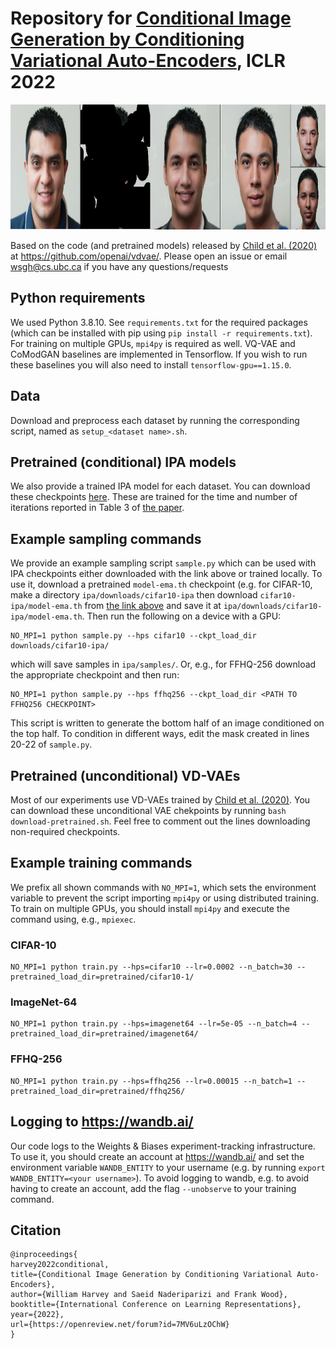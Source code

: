 # Repository for [Conditional Image Generation by Conditioning Variational Auto-Encoders](https://openreview.net/forum?id=7MV6uLzOChW), ICLR 2022

<p float="left">
<img src="ipa-t=0.85.jpg" height="200px"/>
</p>

Based on the code (and pretrained models) released by [Child et al. (2020)](https://arxiv.org/abs/2011.10650) at https://github.com/openai/vdvae/. Please open an issue or email <wsgh@cs.ubc.ca> if you have any questions/requests

## Python requirements
We used Python 3.8.10. See `requirements.txt` for the required packages (which can be installed with pip using `pip install -r requirements.txt`). For training on multiple GPUs, `mpi4py` is required as well. VQ-VAE and CoModGAN baselines are implemented in Tensorflow. If you wish to run these baselines you will also need to install `tensorflow-gpu==1.15.0`.

## Data
Download and preprocess each dataset by running the corresponding script, named as `setup_<dataset name>.sh`.

## Pretrained (conditional) IPA models
We also provide a trained IPA model for each dataset. You can download these checkpoints [here](https://drive.google.com/drive/folders/1h899kAZbypGyRf1djWAiWytU0YHz7190?usp=sharing). These are trained for the time and number of iterations reported in Table 3 of [the paper](https://openreview.net/forum?id=7MV6uLzOChW).

## Example sampling commands
We provide an example sampling script `sample.py` which can be used with IPA checkpoints either downloaded with the link above or trained locally. To use it, download a pretrained `model-ema.th` checkpoint (e.g. for CIFAR-10, make a directory `ipa/downloads/cifar10-ipa` then download `cifar10-ipa/model-ema.th` from [the link above](https://drive.google.com/drive/folders/1h899kAZbypGyRf1djWAiWytU0YHz7190?usp=sharing) and save it at `ipa/downloads/cifar10-ipa/model-ema.th`. Then run the following on a device with a GPU:
```
NO_MPI=1 python sample.py --hps cifar10 --ckpt_load_dir downloads/cifar10-ipa/
```
which will save samples in `ipa/samples/`. Or, e.g., for FFHQ-256 download the appropriate checkpoint and then run:
```
NO_MPI=1 python sample.py --hps ffhq256 --ckpt_load_dir <PATH TO FFHQ256 CHECKPOINT>
```
This script is written to generate the bottom half of an image conditioned on the top half. To condition in different ways, edit the mask created in lines 20-22 of `sample.py`.

## Pretrained (unconditional) VD-VAEs
Most of our experiments use VD-VAEs trained by [Child et al. (2020)](https://arxiv.org/abs/2011.10650). You can download these unconditional VAE chekpoints by running `bash download-pretrained.sh`. Feel free to comment out the lines downloading non-required checkpoints.

## Example training commands
We prefix all shown commands with `NO_MPI=1`, which sets the environment variable to prevent the script importing `mpi4py` or using distributed training. To train on multiple GPUs, you should install `mpi4py` and execute the command using, e.g., `mpiexec`.

### CIFAR-10
```
NO_MPI=1 python train.py --hps=cifar10 --lr=0.0002 --n_batch=30 --pretrained_load_dir=pretrained/cifar10-1/
```

### ImageNet-64
```
NO_MPI=1 python train.py --hps=imagenet64 --lr=5e-05 --n_batch=4 --pretrained_load_dir=pretrained/imagenet64/
```

### FFHQ-256
```
NO_MPI=1 python train.py --hps=ffhq256 --lr=0.00015 --n_batch=1 --pretrained_load_dir=pretrained/ffhq256/
```

## Logging to https://wandb.ai/
Our code logs to the Weights & Biases experiment-tracking infrastructure. To use it, you should create an account at https://wandb.ai/ and set the environment variable `WANDB_ENTITY` to your username (e.g. by running `export WANDB_ENTITY=<your username>`). To avoid logging to wandb, e.g. to avoid having to create an account, add the flag `--unobserve` to your training command.


## Citation
```
@inproceedings{
harvey2022conditional,
title={Conditional Image Generation by Conditioning Variational Auto-Encoders},
author={William Harvey and Saeid Naderiparizi and Frank Wood},
booktitle={International Conference on Learning Representations},
year={2022},
url={https://openreview.net/forum?id=7MV6uLzOChW}
}
```
